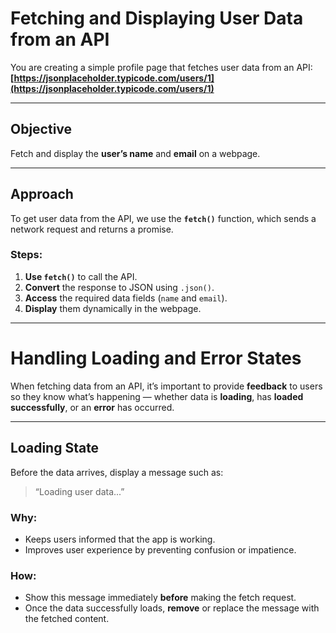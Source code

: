 # Fetching and Displaying User Data from an API

You are creating a simple profile page that fetches user data from an API:  
 **[https://jsonplaceholder.typicode.com/users/1](https://jsonplaceholder.typicode.com/users/1)**

---

##  Objective
Fetch and display the **user’s name** and **email** on a webpage.

---

## Approach

To get user data from the API, we use the **`fetch()`** function, which sends a network request and returns a promise.

### Steps:
1. **Use `fetch()`** to call the API.  
2. **Convert** the response to JSON using `.json()`.  
3. **Access** the required data fields (`name` and `email`).  
4. **Display** them dynamically in the webpage.

---
#  Handling Loading and Error States

When fetching data from an API, it’s important to provide **feedback** to users so they know what’s happening — whether data is **loading**, has **loaded successfully**, or an **error** has occurred.

---

##  Loading State

Before the data arrives, display a message such as:

> “Loading user data...”

### Why:
- Keeps users informed that the app is working.  
- Improves user experience by preventing confusion or impatience.  

### How:
- Show this message immediately **before** making the fetch request.  
- Once the data successfully loads, **remove** or replace the message with the fetched content.



